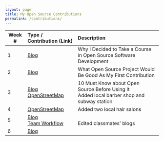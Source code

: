 ```yaml
---
layout: page
title: My Open Source Contributions
permalink: /contributions/
---
```


<!--
Type of the contribution should be "Wikipedia edit", "OpenStreet Map feature", "Project Documentation", "Project Code", "Blog Edit", etc.

The description should include a brief summary of what you did.

Replace the first row below with your contribution.

-->





| Week # | Type / Contribution (Link) | Description |
|---|:---|:---|
| 1 | [Blog](https://hunter-college-ossd-fall-2019.github.io/nancydocode-weekly/week01/) | Why I Decided to Take a Course in Open Source Software Development |
| 2 | [Blog](https://hunter-college-ossd-fall-2019.github.io/nancydocode-weekly/week02/) | What Open Source Project Would Be Good As My First Contribution |
| 3 | [Blog](https://hunter-college-ossd-fall-2019.github.io/nancydocode-weekly/week03/)<br>[OpenStreetMap](https://www.openstreetmap.org/changeset/74404500) | 10 Must Know about Open Source Before Using It<br>Added local barber shop and subway station |
| 4 | [OpenStreetMap](https://www.openstreetmap.org/changeset/74786743#map=19/40.77031/-73.95781) | Added two local hair salons |
| 5 | [Blog]()<br>[Team Workflow]() | <br>Edited classmates' blogs |
| 6 | [Blog]() | |
